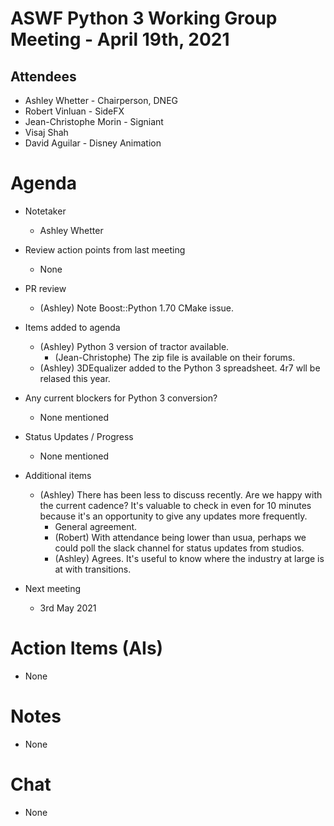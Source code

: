 # **ASWF Python 3 Working Group Meeting - April 19th, 2021**

## Attendees
* Ashley Whetter - Chairperson, DNEG
* Robert Vinluan - SideFX
* Jean-Christophe Morin - Signiant
* Visaj Shah
* David Aguilar - Disney Animation

# Agenda

- Notetaker
  - Ashley Whetter

- Review action points from last meeting
  - None

- PR review
  - (Ashley) Note Boost::Python 1.70 CMake issue.

- Items added to agenda
  - (Ashley) Python 3 version of tractor available.
    - (Jean-Christophe) The zip file is available on their forums.
  - (Ashley) 3DEqualizer added to the Python 3 spreadsheet. 4r7 wll be relased this year.

- Any current blockers for Python 3 conversion?
  - None mentioned

- Status Updates / Progress
  - None mentioned

- Additional items
  - (Ashley) There has been less to discuss recently. Are we happy with the current cadence?
    It's valuable to check in even for 10 minutes because it's an opportunity to give any updates
    more frequently.
    - General agreement.
    - (Robert) With attendance being lower than usua, perhaps we could poll the slack channel
      for status updates from studios.
    - (Ashley) Agrees. It's useful to know where the industry at large is at with transitions.

- Next meeting
    - 3rd May 2021

# Action Items (AIs)
  - None

# Notes
  - None

# Chat
  - None
